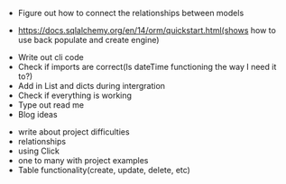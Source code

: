 - Figure out how to connect the relationships between models
* https://docs.sqlalchemy.org/en/14/orm/quickstart.html(shows how to use back populate and create engine)
- Write out cli code
- Check if imports are correct(Is dateTime functioning the way I need it to?)
- Add in List and dicts during intergration
- Check if everything is working
- Type out read me
- Blog ideas
* write about project difficulties
* relationships
* using Click
* one to many with project examples
* Table functionality(create, update, delete, etc)

